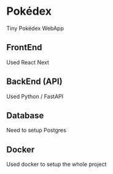 # Pokédex

Tiny Pokédex WebApp

## FrontEnd

Used React Next

## BackEnd (API)

Used Python / FastAPI

## Database

Need to setup Postgres

## Docker

Used docker to setup the whole project